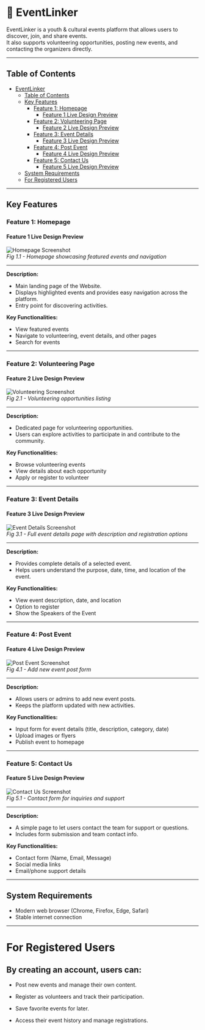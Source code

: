 # 📌 EventLinker

EventLinker is a youth & cultural events platform that allows users to discover, join, and share events.  
It also supports volunteering opportunities, posting new events, and contacting the organizers directly.

---

## Table of Contents

- [EventLinker](#eventlinker)
  - [Table of Contents](#table-of-contents)
  - [Key Features](#key-features)
    - [Feature 1: Homepage](#feature-1-homepage)
      - [Feature 1 Live Design Preview](#feature-1-live-design-preview)
    - [Feature 2: Volunteering Page](#feature-2-Volunteering-page)
      - [Feature 2 Live Design Preview](#feature-2-live-design-preview)
    - [Feature 3: Event Details](#feature-3-event-details)
      - [Feature 3 Live Design Preview](#feature-3-live-design-preview)
    - [Feature 4: Post Event](#feature-4-post-event)
      - [Feature 4 Live Design Preview](#feature-4-live-design-preview)
    - [Feature 5: Contact Us](#feature-5-contact-us)
      - [Feature 5 Live Design Preview](#feature-5-live-design-preview)
  - [System Requirements](#system-requirements)
  - [For Registered Users](#for-registered-users)

---

## Key Features

### Feature 1: Homepage

#### Feature 1 Live Design Preview
![Homepage Screenshot](./img/home.jpg)  
*Fig 1.1 - Homepage showcasing featured events and navigation*

---

**Description:**  
- Main landing page of the Website.  
- Displays highlighted events and provides easy navigation across the platform.  
- Entry point for discovering activities.

**Key Functionalities:**
- View featured events
- Navigate to volunteering, event details, and other pages
- Search for events

---

### Feature 2: Volunteering Page

#### Feature 2 Live Design Preview
![Volunteering Screenshot](img/volunteering.jpg)  
*Fig 2.1 - Volunteering opportunities listing*

---

**Description:**  
- Dedicated page for volunteering opportunities.  
- Users can explore activities to participate in and contribute to the community.

**Key Functionalities:**
- Browse volunteering events
- View details about each opportunity
- Apply or register to volunteer

---

### Feature 3: Event Details

#### Feature 3 Live Design Preview
![Event Details Screenshot](./img/eventdetails.png)  
*Fig 3.1 - Full event details page with description and registration options*

---

**Description:**  
- Provides complete details of a selected event.  
- Helps users understand the purpose, date, time, and location of the event.

**Key Functionalities:**
- View event description, date, and location
- Option to register
- Show the Speakers of the Event

---

### Feature 4: Post Event

#### Feature 4 Live Design Preview
![Post Event Screenshot](./img/post.png)  
*Fig 4.1 - Add new event post form*

---

**Description:**  
- Allows users or admins to add new event posts.  
- Keeps the platform updated with new activities.

**Key Functionalities:**
- Input form for event details (title, description, category, date)
- Upload images or flyers
- Publish event to homepage

---

### Feature 5: Contact Us

#### Feature 5 Live Design Preview
![Contact Us Screenshot](./img/contact.png)  
*Fig 5.1 - Contact form for inquiries and support*

---

**Description:**  
- A simple page to let users contact the team for support or questions.  
- Includes form submission and team contact info.

**Key Functionalities:**
- Contact form (Name, Email, Message)
- Social media links
- Email/phone support details

---

## System Requirements

- Modern web browser (Chrome, Firefox, Edge, Safari)
- Stable internet connection

---
# For Registered Users

## By creating an account, users can:

- Post new events and manage their own content.

- Register as volunteers and track their participation.

- Save favorite events for later.

- Access their event history and manage registrations.